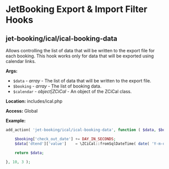 # JetBooking Export & Import Filter Hooks

## jet-booking/ical/ical-booking-data

Allows controlling the list of data that will be written to the export file for each booking. This hook works only for data that will be exported using calendar links.

**Args:**
* `$data` - _array_ - The list of data that will be written to the export file.
* `$booking` - _array_ - The list of booking data.
* `$calendar` - _object|ZCiCal_ - An object of the ZCiCal class.

**Location:**
includes/ical.php

**Access:** Global

**Example:**
```php
add_action( 'jet-booking/ical/ical-booking-data', function ( $data, $booking, $calendar ) {

	$booking['check_out_date'] += DAY_IN_SECONDS;
	$data['dtend']['value']    = \ZCiCal::fromSqlDateTime( date( 'Y-m-d', $booking['check_out_date'] ) );

	return $data;

}, 10, 3 );
```